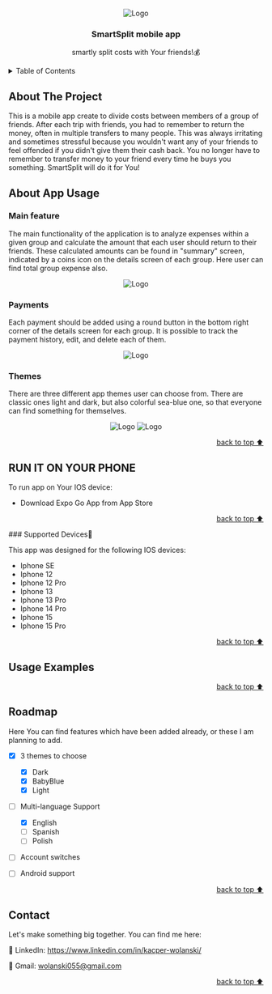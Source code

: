 
<!-- PROJECT SHIELDS -->

<!-- PROJECT LOGO -->
<br />
<div align="center" id='readme-top'>
<div>
    <img src="https://github.com/kacperwolanski/smartsplit/assets/101999487/61482132-da85-4d9f-a527-71ce68cd4531" alt="Logo" >
  </div>

  <h3 align="center">SmartSplit mobile app</h3>

  <p align="center">
   smartly split costs with Your friends!💰
  </p>
</div>



<!-- TABLE OF CONTENTS -->
<details>
  <summary>Table of Contents</summary>
  <ol>
    <li>
      <a href="#about-the-project">About The Project</a>
    </li>
    <li>
      <a href="#getting-started">Getting Started</a>
      <ul>
        <li><a href="#installation">Installation📱</a></li>
      </ul>
    </li>
    <li><a href="#usage">Usage</a></li>
    <li><a href="#contact">Contact</a></li>
  </ol>
</details>



<!-- ABOUT THE PROJECT -->
## About The Project
This is a mobile app create to divide costs between members of a group of friends. After each trip with friends, you had to remember to return the money, often in multiple transfers to many people. This was always irritating and sometimes stressful because you wouldn't want any of your friends to feel offended if you didn't give them their cash back. You no longer have to remember to transfer money to your friend every time he buys you something. SmartSplit will do it for You! 



<!-- ABOUT APP USAGE-->
## About App Usage

### Main feature
The main functionality of the application is to analyze expenses within a given group and calculate the amount that each user should return to their friends. These calculated amounts can be found in "summary" screen, indicated by a coins icon on the details screen of each group. Here user can find total group expense also.

<div align="center">
    <img src="https://github.com/kacperwolanski/smartsplit/assets/101999487/3b2b66c4-4c25-43fe-87e9-8af16421a1a5" alt="Logo" >
  </div>

### Payments

Each payment should be added using a round button in the bottom right corner of the details screen for each group. It is possible to track the payment history, edit, and delete each of them.

<div align="center">
    <img src="" alt="Logo" >
  </div>

### Themes
There are three different app themes user can choose from. There are classic ones light and dark, but also colorful sea-blue one, so that everyone can find something for themselves. 
<div align="center">
    <img src="https://github.com/kacperwolanski/smartsplit/assets/101999487/0bc8b1d4-37a0-4535-978d-123ca48098c3" alt="Logo" >
      <img src="https://github.com/kacperwolanski/smartsplit/assets/101999487/3a73052b-7dba-4240-b1e5-6a0a6b2a6664" alt="Logo" >
  </div>






<p align="right"><a href="#readme-top">back to top ⬆</a></p>


<!--RUN IT ON YOUR MOBILE-->
## RUN IT ON YOUR PHONE
To run app on Your IOS device:
* Download Expo Go App from App Store


<p align="right"><a href="#readme-top">back to top ⬆</a></p>
### Supported Devices📱 

This app was designed for the following IOS devices:
* Iphone SE
* Iphone 12
* Iphone 12 Pro
* Iphone 13
* Iphone 13 Pro
* Iphone 14 Pro
* Iphone 15
* Iphone 15 Pro

<p align="right"><a href="#readme-top">back to top ⬆</a></p>






<!-- USAGE EXAMPLES -->
## Usage Examples
<p align="right"><a href="#readme-top">back to top ⬆</a></p>



<!-- ROADMAP -->
## Roadmap

Here You can find features which have been added already, or these I am planning to add.

- [x] 3 themes to choose 
    - [x] Dark
    - [x] BabyBlue
    - [x] Light
    
- [ ] Multi-language Support
    - [x] English
    - [ ] Spanish
    - [ ] Polish
    
- [ ] Account switches

- [ ] Android support

<p align="right"><a href="#readme-top">back to top ⬆</a></p>


<!-- CONTACT -->
## Contact

Let's make something big together. You can find me here:

👥 LinkedIn: https://www.linkedin.com/in/kacper-wolanski/

📩 Gmail: wolanski055@gmail.com

<p align="right"><a href="#readme-top">back to top ⬆</a></p>






